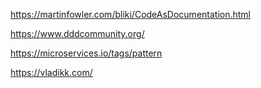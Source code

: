 

https://martinfowler.com/bliki/CodeAsDocumentation.html

https://www.dddcommunity.org/ 

https://microservices.io/tags/pattern

https://vladikk.com/

